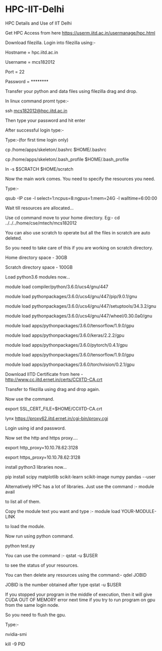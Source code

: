 # HPC-IIT-Delhi

HPC Details and Use of IIT Delhi

Get HPC Access from here https://userm.iitd.ac.in/usermanage/hpc.html

Download filezilla. Login into filezilla using:-

Hostname = hpc.iitd.ac.in

Username = mcs182012

Port = 22

Password = ********

Transfer your python and data files using filezilla drag and drop.

In linux command promt type:-

ssh mcs182012@hpc.iitd.ac.in

Then type your password and hit enter

After successful login type:-

Type:-(for first time login only)

cp /home/apps/skeleton/.bashrc  $HOME/.bashrc 

cp /home/apps/skeleton/.bash_profile $HOME/.bash_profile

ln -s $SCRATCH $HOME/scratch

Now the main work comes. You need to specify the resources you need.

Type:-

qsub -IP cse -l select=1:ncpus=8:ngpus=1:mem=24G -l walltime=6:00:00

Wait till resources are allocated...

Use cd command move to your home directory. Eg:- cd ../../../home/cse/mtech/mcs182012

You can also use scratch to operate but all the files in scratch are auto deleted.

So you need to take care of this if you are working on scratch directory.

Home directory space - 30GB

Scratch directory space - 100GB

Load python3.6 modules now...

module load compiler/python/3.6.0/ucs4/gnu/447 

module load pythonpackages/3.6.0/ucs4/gnu/447/pip/9.0.1/gnu

module load pythonpackages/3.6.0/ucs4/gnu/447/setuptools/34.3.2/gnu

module load pythonpackages/3.6.0/ucs4/gnu/447/wheel/0.30.0a0/gnu

module load apps/pythonpackages/3.6.0/tensorflow/1.9.0/gpu

module load apps/pythonpackages/3.6.0/keras/2.2.2/gpu

module load apps/pythonpackages/3.6.0/pytorch/0.4.1/gpu

module load apps/pythonpackages/3.6.0/tensorflow/1.9.0/gpu

module load apps/pythonpackages/3.6.0/torchvision/0.2.1/gpu


Download IITD Certificate from here - http://www.cc.iitd.ernet.in/certs/CCIITD-CA.crt

Transfer to filezilla using drag and drop again.

Now use the command.

export SSL_CERT_FILE=$HOME/CCIITD-CA.crt 

lynx https://proxy62.iitd.ernet.in/cgi-bin/proxy.cgi

Login using id and password.

Now set the http and https proxy....

export http_proxy=10.10.78.62:3128

export https_proxy=10.10.78.62:3128

install python3 libraries now...

pip install scipy matplotlib scikit-learn scikit-image numpy pandas --user

Alternatively HPC has a lot of libraries. Just use the command :- module avail

to list all of them.

Copy the module text you want and type :- module load YOUR-MODULE-LINK

to load the module.

Now run using python command.

python test.py

You can use the command :- qstat -u $USER

to see the status of your resources.

You can then delete any resources using the command:- qdel JOBID

JOBID is the number obtained after type qstat -u $USER

If you stopped your program in the middle of execution, then it will give CUDA OUT OF MEMORY error next time if you try to run program on gpu from the same login node.

So you need to flush the gpu.

Type:-

nvidia-smi

kill -9 PID
